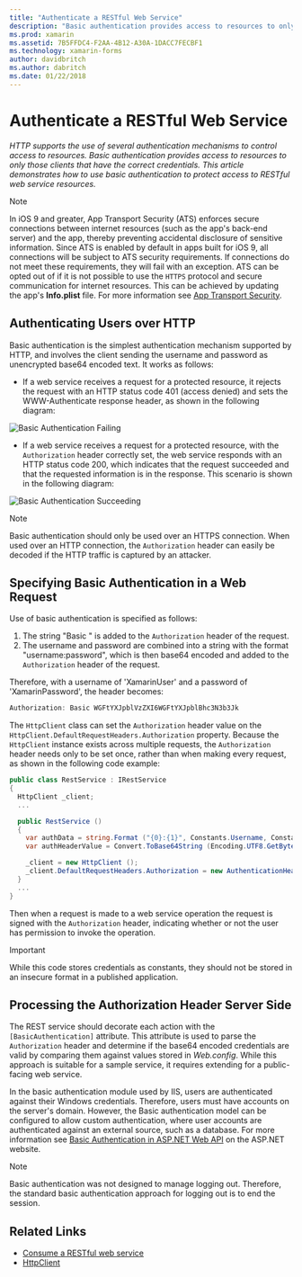 ```yaml
---
title: "Authenticate a RESTful Web Service"
description: "Basic authentication provides access to resources to only those clients that have the correct credentials. This article explains how to use basic authentication to protect access to RESTful web service resources."
ms.prod: xamarin
ms.assetid: 7B5FFDC4-F2AA-4B12-A30A-1DACC7FECBF1
ms.technology: xamarin-forms
author: davidbritch
ms.author: dabritch
ms.date: 01/22/2018
---
```


# Authenticate a RESTful Web Service

_HTTP supports the use of several authentication mechanisms to control access to resources. Basic authentication provides access to resources to only those clients that have the correct credentials. This article demonstrates how to use basic authentication to protect access to RESTful web service resources._

> [!NOTE]
> In iOS 9 and greater, App Transport Security (ATS) enforces secure connections between internet resources (such as the app's back-end server) and the app, thereby preventing accidental disclosure of sensitive information. Since ATS is enabled by default in apps built for iOS 9, all connections will be subject to ATS security requirements. If connections do not meet these requirements, they will fail with an exception.
> ATS can be opted out of if it is not possible to use the `HTTPS` protocol and secure communication for internet resources. This can be achieved by updating the app's **Info.plist** file. For more information see [App Transport Security](~/ios/app-fundamentals/ats.md).

## Authenticating Users over HTTP

Basic authentication is the simplest authentication mechanism supported by HTTP, and involves the client sending the username and password as unencrypted base64 encoded text. It works as follows:

- If a web service receives a request for a protected resource, it rejects the request with an HTTP status code 401 (access denied) and sets the WWW-Authenticate response header, as shown in the following diagram:

![](rest-images/basic-authentication-fail.png "Basic Authentication Failing")

- If a web service receives a request for a protected resource, with the `Authorization` header correctly set, the web service responds with an HTTP status code 200, which indicates that the request succeeded and that the requested information is in the response. This scenario is shown in the following diagram:

![](rest-images/basic-authentication-success.png "Basic Authentication Succeeding")

> [!NOTE]
> Basic authentication should only be used over an HTTPS connection. When used over an HTTP connection, the `Authorization` header can easily be decoded if the HTTP traffic is captured by an attacker.

## Specifying Basic Authentication in a Web Request

Use of basic authentication is specified as follows:

1. The string "Basic " is added to the `Authorization` header of the request.
1. The username and password are combined into a string with the format "username:password", which is then base64 encoded and added to the `Authorization` header of the request.

Therefore, with a username of 'XamarinUser' and a password of 'XamarinPassword', the header becomes:

```csharp
Authorization: Basic WGFtYXJpblVzZXI6WGFtYXJpblBhc3N3b3Jk
```

The `HttpClient` class can set the `Authorization` header value on the `HttpClient.DefaultRequestHeaders.Authorization` property. Because the `HttpClient` instance exists across multiple requests, the `Authorization` header needs only to be set once, rather than when making every request, as shown in the following code example:

```csharp
public class RestService : IRestService
{
  HttpClient _client;
  ...

  public RestService ()
  {
    var authData = string.Format ("{0}:{1}", Constants.Username, Constants.Password);
    var authHeaderValue = Convert.ToBase64String (Encoding.UTF8.GetBytes (authData));

    _client = new HttpClient ();
    _client.DefaultRequestHeaders.Authorization = new AuthenticationHeaderValue ("Basic", authHeaderValue);
  }
  ...
}
```

Then when a request is made to a web service operation the request is signed with the `Authorization` header, indicating whether or not the user has permission to invoke the operation.

> [!IMPORTANT]
> While this code stores credentials as constants, they should not be stored in an insecure format in a published application.

## Processing the Authorization Header Server Side

The REST service should decorate each action with the `[BasicAuthentication]` attribute. This attribute is used to parse the `Authorization` header and determine if the base64 encoded credentials are valid by comparing them against values stored in *Web.config*. While this approach is suitable for a sample service, it requires extending for a public-facing web service.

In the basic authentication module used by IIS, users are authenticated against their Windows credentials. Therefore, users must have accounts on the server's domain. However, the Basic authentication model can be configured to allow custom authentication, where user accounts are authenticated against an external source, such as a database. For more information see [Basic Authentication in ASP.NET Web API](https://www.asp.net/web-api/overview/security/basic-authentication) on the ASP.NET website.

> [!NOTE]
> Basic authentication was not designed to manage logging out. Therefore, the standard basic authentication approach for logging out is to end the session.

## Related Links

- [Consume a RESTful web service](~/xamarin-forms/data-cloud/web-services/rest.md)
- [HttpClient](https://msdn.microsoft.com/library/system.net.http.httpclient(v=vs.110).aspx)
